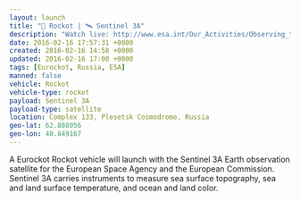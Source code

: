 ```yaml
---
layout: launch
title: "🚀 Rockot | 🛰 Sentinel 3A"
description: "Watch live: http://www.esa.int/Our_Activities/Observing_the_Earth/Copernicus/Sentinel-3/Sentinel-3A_launch_event"
date: 2016-02-16 17:57:31 +0000
created: 2016-02-16 14:58 +0000
updated: 2016-02-16 17:00 +0000
tags: [Eurockot, Russia, ESA]
manned: false
vehicle: Rockot
vehicle-type: rocket
payload: Sentinel 3A
payload-type: satellite
location: Complex 133, Plesetsk Cosmodrome, Russia
geo-lat: 62.888056
geo-lon: 40.849167
---
```


A Eurockot Rockot vehicle will launch with the Sentinel 3A Earth observation satellite for the European Space Agency and the European Commission. Sentinel 3A carries instruments to measure sea surface topography, sea and land surface temperature, and ocean and land color.